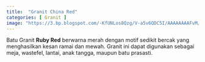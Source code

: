 ```yaml
---
title:  "Granit China Red"
categories: [ Granit ]
image: "https://3.bp.blogspot.com/-KfUNLos8Qzg/V-a5v6QDC5I/AAAAAAAAFvM/qLbOA5K9ZMA583GZDI4DNE4hqqKaRB1JACLcB/s1600/IMG-20160924-WA0044.jpg"
---
```


Batu Granit **Ruby Red** berwarna merah dengan motif sedikit bercak yang menghasilkan kesan ramai dan mewah. Granit ini dapat digunakan sebagai meja, wastefel, lantai, anak tangga, maupun batu prasasti.
